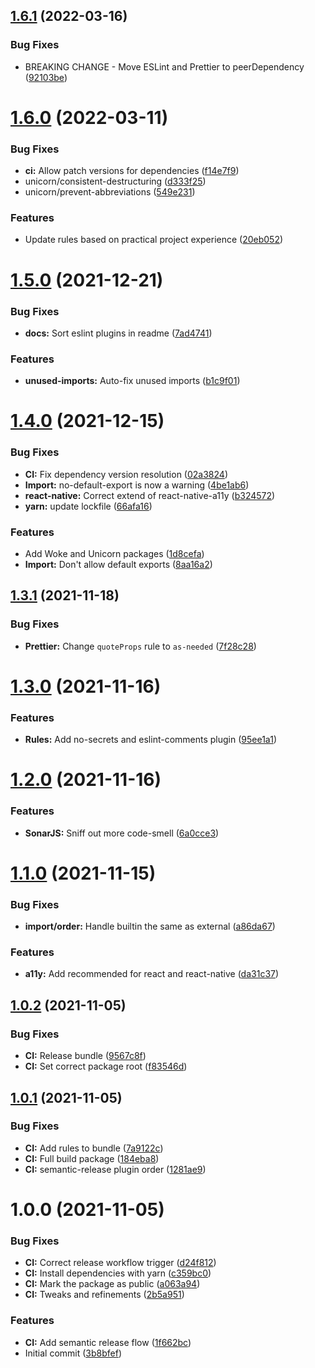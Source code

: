 ## [1.6.1](https://github.com/bothrs/eslint-config/compare/release/v1.6.0...release/v1.6.1) (2022-03-16)


### Bug Fixes

* BREAKING CHANGE - Move ESLint and Prettier to peerDependency ([92103be](https://github.com/bothrs/eslint-config/commit/92103beb173614908fb645640f356bcab430f772))

# [1.6.0](https://github.com/bothrs/eslint-config/compare/release/v1.5.0...release/v1.6.0) (2022-03-11)


### Bug Fixes

* **ci:** Allow patch versions for dependencies ([f14e7f9](https://github.com/bothrs/eslint-config/commit/f14e7f9feb5a40b8973dabc932e5017994f775d9))
* unicorn/consistent-destructuring ([d333f25](https://github.com/bothrs/eslint-config/commit/d333f253aad8f1dc40d5f1d0c0393b8ccd7521b7))
* unicorn/prevent-abbreviations ([549e231](https://github.com/bothrs/eslint-config/commit/549e23124cbc9f7fb6ffcd0f5ffaa0fbcabc058c))


### Features

* Update rules based on practical project experience ([20eb052](https://github.com/bothrs/eslint-config/commit/20eb052d0c34615d2713a543d05139e74e29fa57))

# [1.5.0](https://github.com/bothrs/eslint-config/compare/release/v1.4.0...release/v1.5.0) (2021-12-21)


### Bug Fixes

* **docs:** Sort eslint plugins in readme ([7ad4741](https://github.com/bothrs/eslint-config/commit/7ad47416c636a937aec82db22a8c4f143d68e434))


### Features

* **unused-imports:** Auto-fix unused imports ([b1c9f01](https://github.com/bothrs/eslint-config/commit/b1c9f014b23073b465cfac0708150b43c8f72f03))

# [1.4.0](https://github.com/bothrs/eslint-config/compare/release/v1.3.1...release/v1.4.0) (2021-12-15)


### Bug Fixes

* **CI:** Fix dependency version resolution ([02a3824](https://github.com/bothrs/eslint-config/commit/02a382416d6a23d3e66813deaeed17102e044982))
* **Import:** no-default-export is now a warning ([4be1ab6](https://github.com/bothrs/eslint-config/commit/4be1ab6ca662de359028c122b9ce21e850bce040))
* **react-native:** Correct extend of react-native-a11y ([b324572](https://github.com/bothrs/eslint-config/commit/b324572e166e28a2081eaad79365ae3e2ea1bf3f))
* **yarn:** update lockfile ([66afa16](https://github.com/bothrs/eslint-config/commit/66afa16dac82503f930837ec403a02ad9a771c97))


### Features

* Add Woke and Unicorn packages ([1d8cefa](https://github.com/bothrs/eslint-config/commit/1d8cefae7636029d952109994bb4a77dc7440983))
* **Import:** Don't allow default exports ([8aa16a2](https://github.com/bothrs/eslint-config/commit/8aa16a2a36c8ee57e0149b6a691d66a654283ac1))

## [1.3.1](https://github.com/bothrs/eslint-config/compare/release/v1.3.0...release/v1.3.1) (2021-11-18)


### Bug Fixes

* **Prettier:** Change `quoteProps` rule to `as-needed` ([7f28c28](https://github.com/bothrs/eslint-config/commit/7f28c280e1b82750c193039bf666575e97570bf9))

# [1.3.0](https://github.com/bothrs/eslint-config/compare/release/v1.2.0...release/v1.3.0) (2021-11-16)


### Features

* **Rules:** Add no-secrets and eslint-comments plugin ([95ee1a1](https://github.com/bothrs/eslint-config/commit/95ee1a1849fcec19438e2bd19271bf07fc3baa4f))

# [1.2.0](https://github.com/bothrs/eslint-config/compare/release/v1.1.0...release/v1.2.0) (2021-11-16)


### Features

* **SonarJS:** Sniff out more code-smell ([6a0cce3](https://github.com/bothrs/eslint-config/commit/6a0cce3677e566c82306112618db719d9376815a))

# [1.1.0](https://github.com/bothrs/eslint-config/compare/release/v1.0.2...release/v1.1.0) (2021-11-15)


### Bug Fixes

* **import/order:** Handle builtin the same as external ([a86da67](https://github.com/bothrs/eslint-config/commit/a86da67fa32e0ade15eb5f435266cc0f6f724c06))


### Features

* **a11y:** Add recommended for react and react-native ([da31c37](https://github.com/bothrs/eslint-config/commit/da31c377b915b6ac8b8ce7a5645d6b4fcbc9d937))

## [1.0.2](https://github.com/bothrs/eslint-config/compare/release/v1.0.1...release/v1.0.2) (2021-11-05)


### Bug Fixes

* **CI:** Release bundle ([9567c8f](https://github.com/bothrs/eslint-config/commit/9567c8f68564b33f97c8cfac34aaa3583e7a8b70))
* **CI:** Set correct package root ([f83546d](https://github.com/bothrs/eslint-config/commit/f83546d80363480ad00a02a59618fe2d7e7008cc))

## [1.0.1](https://github.com/bothrs/eslint-config/compare/release/v1.0.0...release/v1.0.1) (2021-11-05)


### Bug Fixes

* **CI:** Add rules to bundle ([7a9122c](https://github.com/bothrs/eslint-config/commit/7a9122cb890d86d9c24f8c90123fd0f7be53b0d3))
* **CI:** Full build package ([184eba8](https://github.com/bothrs/eslint-config/commit/184eba85e7a11d5e82b4f434983d712fc57a3355))
* **CI:** semantic-release plugin order ([1281ae9](https://github.com/bothrs/eslint-config/commit/1281ae9f52b7c5ea813e64c437a3e2586b43037d))

# 1.0.0 (2021-11-05)


### Bug Fixes

* **CI:** Correct release workflow trigger ([d24f812](https://github.com/bothrs/eslint-config/commit/d24f8121ca25e5e59e7b360c2d0d38681dee7a40))
* **CI:** Install dependencies with yarn ([c359bc0](https://github.com/bothrs/eslint-config/commit/c359bc016cc15799b96b0af390f730f160111a8f))
* **CI:** Mark the package as public ([a063a94](https://github.com/bothrs/eslint-config/commit/a063a9425c140598d3c31d20b8838beaff68b55f))
* **CI:** Tweaks and refinements ([2b5a951](https://github.com/bothrs/eslint-config/commit/2b5a951f7b8dd900e58ea6486594843145480f6f))


### Features

* **CI:** Add semantic release flow ([1f662bc](https://github.com/bothrs/eslint-config/commit/1f662bce9e0d8325a930751aaff24c8ceb49b923))
* Initial commit ([3b8bfef](https://github.com/bothrs/eslint-config/commit/3b8bfef5c8d8dcef7d4e1fff000c2314bccb46e6))
